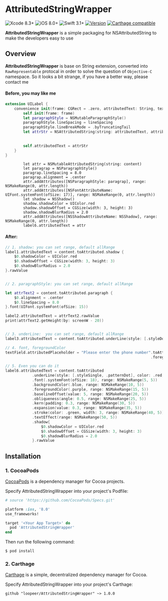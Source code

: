 # AttributedStringWrapper

![Xcode 8.3+](https://img.shields.io/badge/Xcode-8.3%2B-blue.svg)
![iOS 8.0+](https://img.shields.io/badge/iOS-8.0%2B-blue.svg)
![Swift 3.1+](https://img.shields.io/badge/Swift-3.0%2B-orange.svg)
[![Version](https://img.shields.io/cocoapods/v/AttributedStringWrapper.svg?style=flat)](https://cocoapods.org/pods/AttributedStringWrapper)
[![Carthage compatible](https://img.shields.io/badge/Carthage-compatible-4BC51D.svg?style=flat)](https://github.com/loopeer/AttributedStringWrapper)


**AttributedStringWrapper** is a simple packaging for NSAttributedString to make the developers easy to use 


## Overview

**AttributedStringWrapper**  is base on String extension, converted into `RawRepresentable` protocal in order to solve the question of `Objective-C` namespace.
So it looks a bit strange, if you have a better way, please contact me



#### Before, you may like me

```swift
extension UILabel {
    convenience init(frame: CGRect = .zero, attributedText: String, textColor: UIColor, font: UIFont, lineSpacing: CGFloat) {
        self.init(frame: frame)
        let paragraphStyle = NSMutableParagraphStyle()
        paragraphStyle.lineSpacing = lineSpacing
        paragraphStyle.lineBreakMode = .byTruncatingTail
        let attrStr = NSAttributedString(string: attributedText, attributes: [NSParagraphStyleAttributeName: paragraphStyle,
                                                                              NSFontAttributeName: font,
                                                                              NSForegroundColorAttributeName: textColor])
        self.attributedText = attrStr
    }
}

```


```
        let attr = NSMutableAttributedString(string: content)
        let paragrap = NSParagraphStyle()
        paragrap.lineSpacing = 8.0
        paragrap.alignment = .center
        attr.addAttributes([NSParagraphStyle: paragrap], range: NSMakeRange(0, attr.length))
        attr.addAttributes([NSFontAttributeName: UIFont.systemFont(ofSize: 17)], range: NSMakeRange(0, attr.length))
        let shadow = NSShadow()
        shadow.shadowColor = UIColor.red
        shadow.shadowOffset = CGSize(width: 3, height: 3)
        shadow.shadowBlurRadius = 2.0
        attr.addAttributes([NSShadowAttributeName: NSShadow], range: NSMakeRange(0, attr.length))
        label6.attributedText = attr

```


#### After: 

```swift
// 1. shadow: you can set range, default allRange
label1.attributedText = content.toAttributed.shadow {
    $0.shadowColor = UIColor.red
    $0.shadowOffset = CGSize(width: 3, height: 3)
    $0.shadowBlurRadius = 2.0
}.rawValue


// 2. paragraphStyle: you can set range, default allRange

let attrText2 = content.toAttributed.paragraph {
    $0.alignment = .center
    $0.lineSpacing = 8.0
}.font(UIFont.systemFont(ofSize: 15))

label2.attributedText = attrText2.rawValue
print(attrText2.getHeight(by: screenW - 20))


// 3. underLine:  you can set range, default allRange
label3.attributedText = content.toAttributed.underLine(style: [.styleDouble, .patternDot], color: UIColor.red).rawValue

// 4. font, foregroundColor
textField.attributedPlaceholder = "Please enter the phone number".toAttributed.font(.systemFont(ofSize: 15))
                                                                 .foregroundColor(.red).rawValue

// 5. Even you can do it
label6.attributedText = content.toAttributed
            .underLine(style: [.styleSingle, .patternDot], color: .red, range: NSMakeRange(0, 5))
            .font(.systemFont(ofSize: 18), range: NSMakeRange(5, 5))
            .backgroundColor(.blue, range: NSMakeRange(10, 5))
            .foregroundColor(.purple, range: NSMakeRange(15, 5))
            .baselineOffset(value: 5, range: NSMakeRange(20, 5))
            .obliqueness(angle: 0.5, range: NSMakeRange(25, 5))
            .kern(padding: 0.3, range: NSMakeRange(30, 5))
            .expansion(value: 0.3, range: NSMakeRange(35, 5))
            .stroke(color: .green, width: 3, range: NSMakeRange(40, 5))
            .textEffect(range: NSMakeRange(50, 5))
            .shadow{
                $0.shadowColor = UIColor.red
                $0.shadowOffset = CGSize(width: 3, height: 3)
                $0.shadowBlurRadius = 2.0
            }.rawValue
```




## Installation


### 1. CocoaPods

[CocoaPods](https://cocoapods.org/) is a dependency manager for Cocoa projects.

Specify AttributedStringWrapper into your project's Podfile:


```ruby
# source 'https://github.com/CocoaPods/Specs.git'

platform :ios, '8.0'
use_frameworks!

target '<Your App Target>' do
  pod 'AttributedStringWrapper'
end
```


Then run the following command:

```sh
$ pod install
```


### 2. Carthage

[Carthage](https://github.com/Carthage/Carthage) is a simple, decentralized
dependency manager for Cocoa.

Specify AttributedStringWrapper into your project's Carthage:


```
github "loopeer/AttributedStringWrapper" ~> 1.0.0

```
















